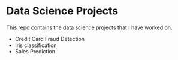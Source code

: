 # Data Science Projects
  This repo contains the data science projects that I have worked on.
 - Credit Card Fraud Detection
 - Iris classification
 - Sales Prediction
